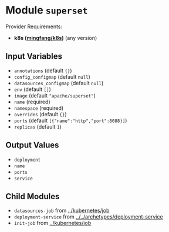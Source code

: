 
# Module `superset`

Provider Requirements:
* **k8s ([mingfang/k8s](https://registry.terraform.io/providers/mingfang/k8s/latest))** (any version)

## Input Variables
* `annotations` (default `{}`)
* `config_configmap` (default `null`)
* `datasources_configmap` (default `null`)
* `env` (default `[]`)
* `image` (default `"apache/superset"`)
* `name` (required)
* `namespace` (required)
* `overrides` (default `{}`)
* `ports` (default `[{"name":"http","port":8088}]`)
* `replicas` (default `1`)

## Output Values
* `deployment`
* `name`
* `ports`
* `service`

## Child Modules
* `datasources-job` from [../kubernetes/job](../kubernetes/job)
* `deployment-service` from [../../archetypes/deployment-service](../../archetypes/deployment-service)
* `init-job` from [../kubernetes/job](../kubernetes/job)

